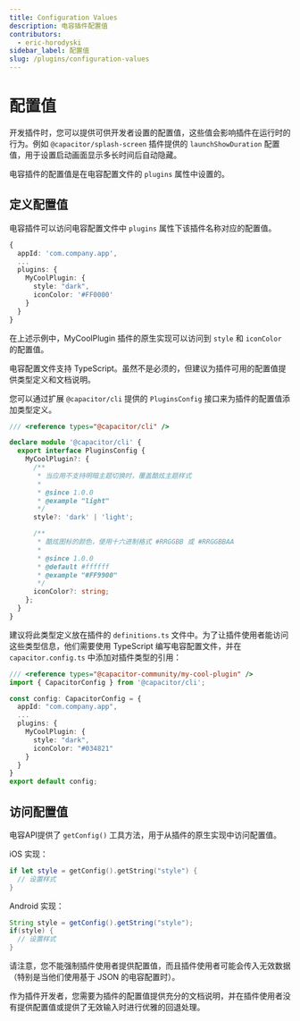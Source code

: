 ```yaml
---
title: Configuration Values
description: 电容插件配置值
contributors:
  - eric-horodyski
sidebar_label: 配置值
slug: /plugins/configuration-values
---
```


# 配置值

开发插件时，您可以提供可供开发者设置的配置值，这些值会影响插件在运行时的行为。例如 `@capacitor/splash-screen` 插件提供的 `launchShowDuration` 配置值，用于设置启动画面显示多长时间后自动隐藏。

电容插件的配置值是在电容配置文件的 `plugins` 属性中设置的。

## 定义配置值

电容插件可以访问电容配置文件中 `plugins` 属性下该插件名称对应的配置值。

```typescript
{
  appId: 'com.company.app',
  ...
  plugins: {
    MyCoolPlugin: {
      style: "dark",
      iconColor: '#FF0000'
    }
  }
}
```

在上述示例中，MyCoolPlugin 插件的原生实现可以访问到 `style` 和 `iconColor` 的配置值。

电容配置文件支持 TypeScript。虽然不是必须的，但建议为插件可用的配置值提供类型定义和文档说明。

您可以通过扩展 `@capacitor/cli` 提供的 `PluginsConfig` 接口来为插件的配置值添加类型定义。

```typescript
/// <reference types="@capacitor/cli" />

declare module '@capacitor/cli' {
  export interface PluginsConfig {
    MyCoolPlugin?: {
      /**
       * 当应用不支持明暗主题切换时，覆盖酷炫主题样式
       *
       * @since 1.0.0
       * @example "light"
       */
      style?: 'dark' | 'light';

      /**
       * 酷炫图标的颜色，使用十六进制格式 #RRGGBB 或 #RRGGBBAA
       *
       * @since 1.0.0
       * @default #ffffff
       * @example "#FF9900"
       */
      iconColor?: string;
    };
  }
}
```

建议将此类型定义放在插件的 `definitions.ts` 文件中。为了让插件使用者能访问这些类型信息，他们需要使用 TypeScript 编写电容配置文件，并在 `capacitor.config.ts` 中添加对插件类型的引用：

```typescript
/// <reference types="@capacitor-community/my-cool-plugin" />
import { CapacitorConfig } from '@capacitor/cli';

const config: CapacitorConfig = {
  appId: "com.company.app",
  ...
  plugins: {
    MyCoolPlugin: {
      style: "dark",
      iconColor: "#034821"
    }
  }
}
export default config;
```

## 访问配置值

电容API提供了 `getConfig()` 工具方法，用于从插件的原生实现中访问配置值。

iOS 实现：

```swift
if let style = getConfig().getString("style") {
  // 设置样式
}
```

Android 实现：

```Java
String style = getConfig().getString("style");
if(style) {
  // 设置样式
}
```

请注意，您不能强制插件使用者提供配置值，而且插件使用者可能会传入无效数据（特别是当他们使用基于 JSON 的电容配置时）。

作为插件开发者，您需要为插件的配置值提供充分的文档说明，并在插件使用者没有提供配置值或提供了无效输入时进行优雅的回退处理。